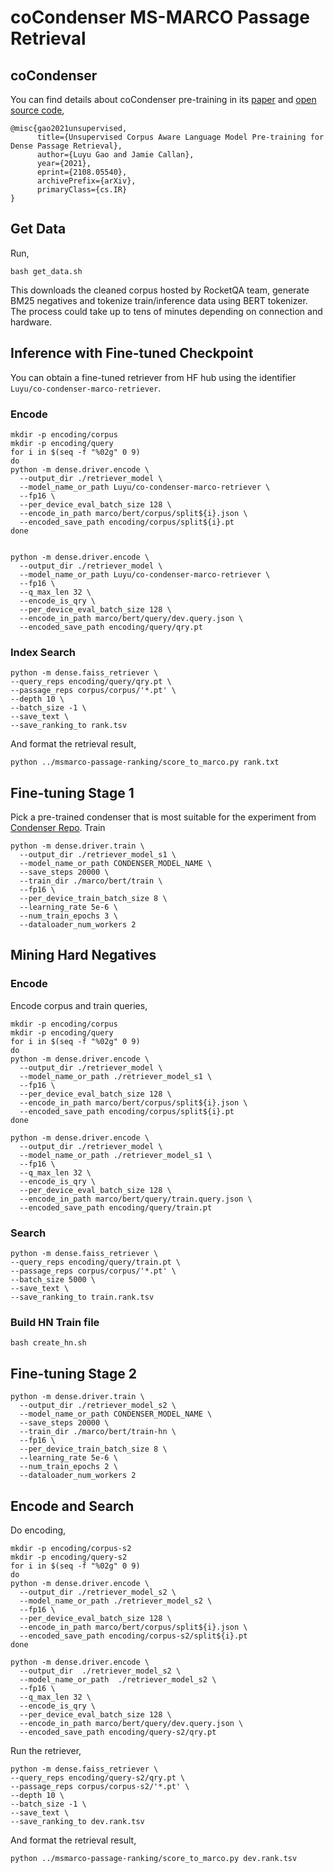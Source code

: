 # coCondenser MS-MARCO Passage Retrieval
## coCondenser
You can find details about coCondenser pre-training in its [paper](https://arxiv.org/abs/2108.05540) and [open source code](https://github.com/luyug/Condenser),
```
@misc{gao2021unsupervised,
      title={Unsupervised Corpus Aware Language Model Pre-training for Dense Passage Retrieval}, 
      author={Luyu Gao and Jamie Callan},
      year={2021},
      eprint={2108.05540},
      archivePrefix={arXiv},
      primaryClass={cs.IR}
}
```
## Get Data
Run,
```
bash get_data.sh
```
This downloads the cleaned corpus hosted by RocketQA team, generate BM25 negatives and tokenize train/inference data using BERT tokenizer. 
The process could take up to tens of minutes depending on connection and hardware.

## Inference with Fine-tuned Checkpoint
You can obtain a fine-tuned retriever from HF hub using the identifier ` Luyu/co-condenser-marco-retriever`.
### Encode
```
mkdir -p encoding/corpus
mkdir -p encoding/query
for i in $(seq -f "%02g" 0 9)
do
python -m dense.driver.encode \  
  --output_dir ./retriever_model \
  --model_name_or_path Luyu/co-condenser-marco-retriever \
  --fp16 \
  --per_device_eval_batch_size 128 \
  --encode_in_path marco/bert/corpus/split${i}.json \
  --encoded_save_path encoding/corpus/split${i}.pt
done


python -m dense.driver.encode \  
  --output_dir ./retriever_model \
  --model_name_or_path Luyu/co-condenser-marco-retriever \
  --fp16 \
  --q_max_len 32 \
  --encode_is_qry \
  --per_device_eval_batch_size 128 \
  --encode_in_path marco/bert/query/dev.query.json \
  --encoded_save_path encoding/query/qry.pt
```
### Index Search
```
python -m dense.faiss_retriever \  
--query_reps encoding/query/qry.pt \  
--passage_reps corpus/corpus/'*.pt' \  
--depth 10 \
--batch_size -1 \
--save_text \
--save_ranking_to rank.tsv
```
And format the retrieval result,
```
python ../msmarco-passage-ranking/score_to_marco.py rank.txt
```
## Fine-tuning Stage 1
Pick a pre-trained condenser that is most suitable for the experiment from [Condenser Repo](https://github.com/luyug/Condenser#pre-trained-models).
Train
```
python -m dense.driver.train \  
  --output_dir ./retriever_model_s1 \  
  --model_name_or_path CONDENSER_MODEL_NAME \  
  --save_steps 20000 \  
  --train_dir ./marco/bert/train \
  --fp16 \  
  --per_device_train_batch_size 8 \  
  --learning_rate 5e-6 \  
  --num_train_epochs 3 \  
  --dataloader_num_workers 2
```
## Mining Hard Negatives
### Encode
Encode corpus and train queries,
```
mkdir -p encoding/corpus
mkdir -p encoding/query
for i in $(seq -f "%02g" 0 9)
do
python -m dense.driver.encode \  
  --output_dir ./retriever_model \
  --model_name_or_path ./retriever_model_s1 \
  --fp16 \
  --per_device_eval_batch_size 128 \
  --encode_in_path marco/bert/corpus/split${i}.json \
  --encoded_save_path encoding/corpus/split${i}.pt
done

python -m dense.driver.encode \  
  --output_dir ./retriever_model \
  --model_name_or_path ./retriever_model_s1 \
  --fp16 \
  --q_max_len 32 \
  --encode_is_qry \
  --per_device_eval_batch_size 128 \
  --encode_in_path marco/bert/query/train.query.json \
  --encoded_save_path encoding/query/train.pt
```

### Search
```
python -m dense.faiss_retriever \  
--query_reps encoding/query/train.pt \  
--passage_reps corpus/corpus/'*.pt' \  
--batch_size 5000 \
--save_text \
--save_ranking_to train.rank.tsv
```

### Build HN Train file
```
bash create_hn.sh
```

## Fine-tuning Stage 2
```
python -m dense.driver.train \  
  --output_dir ./retriever_model_s2 \  
  --model_name_or_path CONDENSER_MODEL_NAME \  
  --save_steps 20000 \  
  --train_dir ./marco/bert/train-hn \
  --fp16 \  
  --per_device_train_batch_size 8 \  
  --learning_rate 5e-6 \  
  --num_train_epochs 2 \  
  --dataloader_num_workers 2
```

## Encode and Search
Do encoding,
```
mkdir -p encoding/corpus-s2
mkdir -p encoding/query-s2
for i in $(seq -f "%02g" 0 9)
do
python -m dense.driver.encode \  
  --output_dir ./retriever_model_s2 \
  --model_name_or_path ./retriever_model_s2 \
  --fp16 \
  --per_device_eval_batch_size 128 \
  --encode_in_path marco/bert/corpus/split${i}.json \
  --encoded_save_path encoding/corpus-s2/split${i}.pt
done

python -m dense.driver.encode \  
  --output_dir  ./retriever_model_s2 \
  --model_name_or_path  ./retriever_model_s2 \
  --fp16 \
  --q_max_len 32 \
  --encode_is_qry \
  --per_device_eval_batch_size 128 \
  --encode_in_path marco/bert/query/dev.query.json \
  --encoded_save_path encoding/query-s2/qry.pt
```
Run the retriever,
```
python -m dense.faiss_retriever \  
--query_reps encoding/query-s2/qry.pt \  
--passage_reps corpus/corpus-s2/'*.pt' \  
--depth 10 \
--batch_size -1 \
--save_text \
--save_ranking_to dev.rank.tsv
```
And format the retrieval result,
```
python ../msmarco-passage-ranking/score_to_marco.py dev.rank.tsv
```
